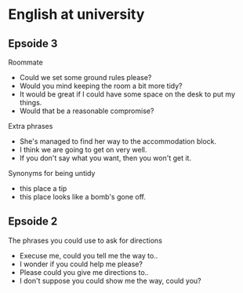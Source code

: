 # English at university

## Epsoide 3
Roommate  

* Could we set some ground rules please?
* Would you mind keeping the room a bit more tidy?
* It would be great if I could have some space on the desk to put my things.
* Would that be a reasonable compromise?

Extra phrases

* She's managed to find her way to the accommodation block.
* I think we are going to get on very well.
* If you don't say what you want, then you won't get it.

Synonyms for being untidy
* this place a tip
* this place looks like a bomb's gone off.



## Epsoide 2
The phrases you could use to ask for directions

* Execuse me, could you tell me the way to..
* I wonder if you could help me please?
* Please could you give me directions to..
* I don't suppose you could show me the way, could you?
